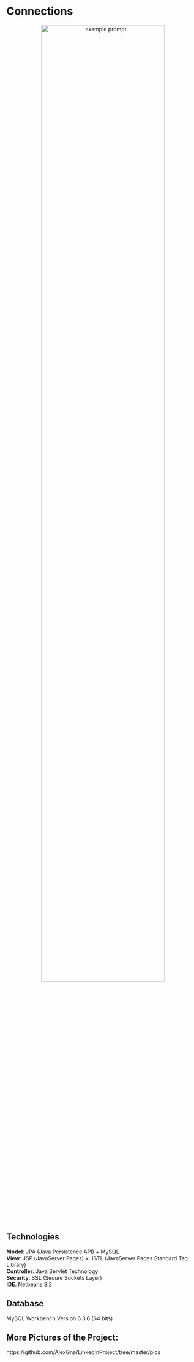 # Connections

<p align="center"> <img src="https://user-images.githubusercontent.com/44316752/49393551-3ee29280-f73a-11e8-88e2-6326baa4bcdc.gif" alt="example prompt" width="80%" height="80%" /></p>

<h2>Technologies</h2>
<b>Model</b>: JPA (Java Persistence API) + MySQL </br>
<b>View</b>: JSP (JavaServer Pages) + JSTL (JavaServer Pages Standard Tag Library) </br>
<b>Controller</b>: Java Servlet Technology </br>
<b>Security</b>: SSL (Secure Sockets Layer) </br>
<b>IDE</b>: Netbeans 8.2

<h2> Database </h2>
MySQL Workbench Version 6.3.6 (64 bits)

<h2>More Pictures of the Project:</h2>
https://github.com/AlexGna/LinkedInProject/tree/master/pics

